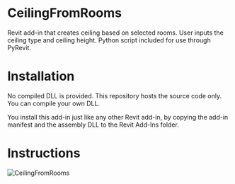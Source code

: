 # CeilingFromRooms
Revit add-in that creates ceiling based on selected rooms. User inputs the ceiling type and ceiling height.
Python script included for use through PyRevit.
# Installation
No compiled DLL is provided. This repository hosts the source code only. You can compile your own DLL.

You install this add-in just like any other Revit add-in, by copying the add-in manifest and the assembly DLL to the Revit Add-Ins folder.
# Instructions
![CeilingFromRooms](https://user-images.githubusercontent.com/59028466/137552626-fae9d881-3086-401d-93af-f02c3796a304.png)

